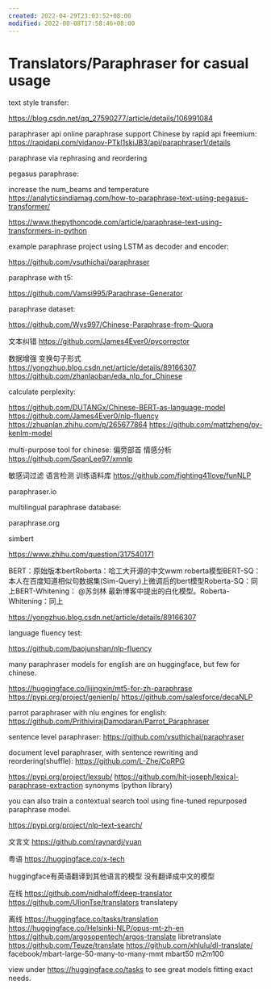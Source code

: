 ```yaml
---
created: 2022-04-29T23:03:52+08:00
modified: 2022-08-08T17:58:46+08:00
---
```


# Translators/Paraphraser for casual usage

text style transfer:

https://blog.csdn.net/qq_27590277/article/details/106991084

paraphraser api online paraphrase support Chinese by rapid api freemium:
https://rapidapi.com/vidanov-PTkl1skiJB3/api/paraphraser1/details

paraphrase via rephrasing and reordering

pegasus paraphrase:

increase the num_beams and temperature
https://analyticsindiamag.com/how-to-paraphrase-text-using-pegasus-transformer/

https://www.thepythoncode.com/article/paraphrase-text-using-transformers-in-python

example paraphrase project using LSTM as decoder and encoder:

https://github.com/vsuthichai/paraphraser

paraphrase with t5:

https://github.com/Vamsi995/Paraphrase-Generator

paraphrase dataset:

https://github.com/Wys997/Chinese-Paraphrase-from-Quora

文本纠错
https://github.com/James4Ever0/pycorrector

数据增强 变换句子形式
https://yongzhuo.blog.csdn.net/article/details/89166307
https://github.com/zhanlaoban/eda_nlp_for_Chinese

calculate perplexity:

https://github.com/DUTANGx/Chinese-BERT-as-language-model
https://github.com/James4Ever0/nlp-fluency
https://zhuanlan.zhihu.com/p/265677864
https://github.com/mattzheng/py-kenlm-model

multi-purpose tool for chinese: 偏旁部首 情感分析
https://github.com/SeanLee97/xmnlp

敏感词过滤 语言检测 训练语料库
https://github.com/fighting41love/funNLP


paraphraser.io

multilingual paraphrase database:

paraphrase.org

simbert

https://www.zhihu.com/question/317540171

BERT：原始版本bertRoberta：哈工大开源的中文wwm roberta模型BERT-SQ：本人在百度知道相似句数据集(Sim-Query)上微调后的bert模型Roberta-SQ：同上BERT-Whitening： @苏剑林 最新博客中提出的白化模型。Roberta-Whitening：同上


https://yongzhuo.blog.csdn.net/article/details/89166307

language fluency test:

https://github.com/baojunshan/nlp-fluency

many paraphraser models for english are on huggingface, but few for chinese.

https://huggingface.co/lijingxin/mt5-for-zh-paraphrase
https://pypi.org/project/genienlp/
https://github.com/salesforce/decaNLP

parrot paraphraser with nlu engines for english:
https://github.com/PrithivirajDamodaran/Parrot_Paraphraser

sentence level paraphraser:
https://github.com/vsuthichai/paraphraser

document level paraphraser, with sentence rewriting and reordering(shuffle):
https://github.com/L-Zhe/CoRPG

https://pypi.org/project/lexsub/
https://github.com/hit-joseph/lexical-paraphrase-extraction
synonyms (python library)

you can also train a contextual search tool using fine-tuned repurposed paraphrase model.

https://pypi.org/project/nlp-text-search/

文言文
https://github.com/raynardj/yuan

粤语
https://huggingface.co/x-tech

huggingface有英语翻译到其他语言的模型 没有翻译成中文的模型

在线
https://github.com/nidhaloff/deep-translator
https://github.com/UlionTse/translators
translatepy

离线
https://huggingface.co/tasks/translation
https://huggingface.co/Helsinki-NLP/opus-mt-zh-en
https://github.com/argosopentech/argos-translate
libretranslate
https://github.com/Teuze/translate
https://github.com/xhlulu/dl-translate/
facebook/mbart-large-50-many-to-many-mmt
mbart50
m2m100

view under https://huggingface.co/tasks to see great models fitting exact needs.
